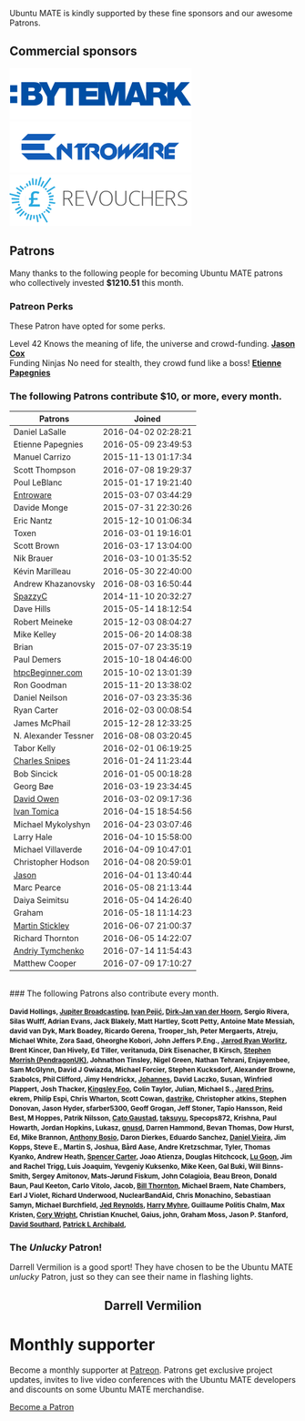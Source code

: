 <!--
.. title: Ubuntu MATE Sponsors
.. slug: sponsors
.. date: 2015-05-13 20:32:42 UTC
.. tags: Ubuntu,MATE,sponsors,donate
.. link:
.. description: Ubuntu MATE sponsors and patrons.
.. type: text
.. author: Martin Wimpress
-->

Ubuntu MATE is kindly supported by these fine sponsors and our awesome Patrons.

## Commercial sponsors

<div class="row">
  <div class="col-lg-4">
    <div class="well bs-component">
    <a href="https://www.bytemark.co.uk/r/ubuntu-mate/"><img class="centered" src="/images/sponsors/bytemark.png" alt="Bytemark" /></a>
    </div>
  </div>
  <div class="col-lg-4">
    <div class="well bs-component">
    <a href="https://entroware.com"><img class="centered" src="/images/sponsors/entroware.png" alt="Entroware" /></a>
    </div>
  </div>
  <div class="col-xs-4">
    <div class="well bs-component">
    <a href="https://www.revouchers.co.uk/"><img class="centered" src="/images/sponsors/revouchers.png" alt="revouchers" /></a>
    </div>
  </div>
</div>

## Patrons

Many thanks to the following people for becoming Ubuntu MATE patrons who collectively invested **$1210.51** this month.

### Patreon Perks

These Patron have opted for some perks.

<div class="row" name="patreon_perks">
  <div class="col-xs-6">
    <div class="bs-component">
      <div class="list-group">
        <a class="list-group-item active">Level 42</a>
        <a class="list-group-item">Knows the meaning of life, the universe and crowd-funding.</a>
        <a class="list-group-item" href="https://www.patreon.com/user?u=428506""><b>Jason Cox</b></a>
      </div>
    </div>
  </div>
  <div class="col-xs-6">
    <div class="bs-component">
      <div class="list-group">
        <a class="list-group-item active">Funding Ninjas</a>
        <a class="list-group-item">No need for stealth, they crowd fund like a boss!</a>
        <a class="list-group-item" href="https://www.patreon.com/user?u=2907180"><b>Etienne Papegnies</b></a>
      </div>
    </div>
  </div>
</div>

### The following Patrons contribute $10, or more, every month.

<table class="table table-striped table-hover">
  <thead>
    <tr>
      <th>Patrons</th>
      <th>Joined</th>
    </tr>
  </thead>
  <tbody>
    <tr>
      <td>Daniel LaSalle</td>
      <td>2016-04-02 02:28:21</td>
    </tr>
    <tr>
      <td>Etienne Papegnies</td>
      <td>2016-05-09 23:49:53</td>
    </tr>
    <tr>
      <td>Manuel Carrizo</td>
      <td>2015-11-13 01:17:34</td>
    </tr>
    <tr>
      <td>Scott Thompson</td>
      <td>2016-07-08 19:29:37</td>
    </tr>
    <tr>
      <td>Poul LeBlanc</td>
      <td>2015-01-17 19:21:40</td>
    </tr>
    <tr>
      <td><a href="https://twitter.com/Entroware">Entroware</a></td>
      <td>2015-03-07 03:44:29</td>
    </tr>
    <tr>
      <td>Davide Monge</td>
      <td>2015-07-31 22:30:26</td>
    </tr>
    <tr>
      <td>Eric Nantz</td>
      <td>2015-12-10 01:06:34</td>
    </tr>
    <tr>
      <td>Toxen</td>
      <td>2016-03-01 19:16:01</td>
    </tr>
    <tr>
      <td>Scott Brown</td>
      <td>2016-03-17 13:04:00</td>
    </tr>
    <tr>
      <td>Nik Brauer</td>
      <td>2016-03-10 01:35:52</td>
    </tr>
    <tr>
      <td>Kévin Marilleau</td>
      <td>2016-05-30 22:40:00</td>
    </tr>
    <tr>
      <td>Andrew Khazanovsky</td>
      <td>2016-08-03 16:50:44</td>
    </tr>
    <tr>
      <td><a href="https://twitter.com/spazmaticcelery">SpazzyC</a></td>
      <td>2014-11-10 20:32:27</td>
    </tr>
    <tr>
      <td>Dave Hills</td>
      <td>2015-05-14 18:12:54</td>
    </tr>
    <tr>
      <td>Robert Meineke</td>
      <td>2015-12-03 08:04:27</td>
    </tr>
    <tr>
      <td>Mike Kelley</td>
      <td>2015-06-20 14:08:38</td>
    </tr>
    <tr>
      <td>Brian</td>
      <td>2015-07-07 23:35:19</td>
    </tr>
    <tr>
      <td>Paul Demers</td>
      <td>2015-10-18 04:46:00</td>
    </tr>
    <tr>
      <td><a href="https://twitter.com/htpcBeginner">htpcBeginner.com</a></td>
      <td>2015-10-02 13:01:39</td>
    </tr>
    <tr>
      <td>Ron Goodman</td>
      <td>2015-11-20 13:38:02</td>
    </tr>
    <tr>
      <td>Daniel Neilson</td>
      <td>2016-07-03 23:35:36</td>
    </tr>
    <tr>
      <td>Ryan Carter</td>
      <td>2016-02-03 00:08:54</td>
    </tr>
    <tr>
      <td>James McPhail</td>
      <td>2015-12-28 12:33:25</td>
    </tr>
    <tr>
      <td>N. Alexander Tessner</td>
      <td>2016-08-08 03:20:45</td>
    </tr>
    <tr>
      <td>Tabor Kelly</td>
      <td>2016-02-01 06:19:25</td>
    </tr>
    <tr>
      <td><a href="https://twitter.com/DataTriangle">Charles Snipes</a></td>
      <td>2016-01-24 11:23:44</td>
    </tr>
    <tr>
      <td>Bob Sincick</td>
      <td>2016-01-05 00:18:28</td>
    </tr>
    <tr>
      <td>Georg Bøe</td>
      <td>2016-03-19 23:34:45</td>
    </tr>
    <tr>
      <td><a href="https://twitter.com/wartbump">David Owen</a></td>
      <td>2016-03-02 09:17:36</td>
    </tr>
    <tr>
      <td><a href="https://twitter.com/IvanTomica">Ivan Tomica</a></td>
      <td>2016-04-15 18:54:56</td>
    </tr>
    <tr>
      <td>Michael Mykolyshyn</td>
      <td>2016-04-23 03:07:46</td>
    </tr>
    <tr>
      <td>Larry Hale</td>
      <td>2016-04-10 15:58:00</td>
    </tr>
    <tr>
      <td>Michael Villaverde</td>
      <td>2016-04-09 10:47:01</td>
    </tr>
    <tr>
      <td>Christopher Hodson</td>
      <td>2016-04-08 20:59:01</td>
    </tr>
    <tr>
      <td><a href="https://twitter.com/jasonj2fi.net">Jason</a></td>
      <td>2016-04-01 13:40:44</td>
    </tr>
    <tr>
      <td>Marc Pearce</td>
      <td>2016-05-08 21:13:44</td>
    </tr>
    <tr>
      <td>Daiya Seimitsu</td>
      <td>2016-05-04 14:26:40</td>
    </tr>
    <tr>
      <td>Graham</td>
      <td>2016-05-18 11:14:23</td>
    </tr>
    <tr>
      <td><a href="https://twitter.com/ChromaticRanger">Martin Stickley</a></td>
      <td>2016-06-07 21:00:37</td>
    </tr>
    <tr>
      <td>Richard Thornton</td>
      <td>2016-06-05 14:22:07</td>
    </tr>
    <tr>
      <td><a href="https://twitter.com/silpol">Andriy Tymchenko</a></td>
      <td>2016-07-14 11:54:43</td>
    </tr>
    <tr>
      <td>Matthew Cooper</td>
      <td>2016-07-09 17:10:27</td>
    </tr>
  </tbody>
</table>
<br />
### The following Patrons also contribute every month.

<small><b>David Hollings, <a href="https://twitter.com/jupitersignal">Jupiter Broadcasting</a>, <a href="https://twitter.com/nadrimajstor">Ivan Pejić</a>, <a href="https://twitter.com/dirkjanvdhoorn">Dirk-Jan van der Hoorn</a>, Sergio Rivera, Silas Wulff, Adrian Evans, Jack Blakely, Matt Hartley, Scott Petty, Antoine Mate Messiah, david van Dyk, Mark Boadey, Ricardo Gerena, Trooper_Ish, Peter Mergaerts, Atreju, Michael White, Zora Saad, Gheorghe Kobori, John Jeffers P.Eng., <a href="https://twitter.com/drgroovestarr">Jarrod Ryan Worlitz</a>, Brent Kincer, Dan Hively, Ed Tiller, veritanuda, Dirk Eisenacher, B Kirsch, <a href="https://twitter.com/PendragonUK">Stephen Morrish (PendragonUK)</a>, Johnathon Tinsley, Nigel Green, Nathan Tehrani, Enjayembee, Sam McGlynn, David J Gwiazda, Michael Forcier, Stephen Kucksdorf, Alexander Browne, Szabolcs, Phil Clifford, Jimy Hendrickx, <a href="https://twitter.com/HannesWithoutJo">Johannes</a>, David Laczko, Susan, Winfried Plappert, Josh Thacker, <a href="https://twitter.com/kingsleyfhk">Kingsley Foo</a>, Colin Taylor, Julian, Michael S., <a href="https://twitter.com/jprins">Jared Prins</a>, ekrem, Philip Espi, Chris Wharton, Scott Cowan, <a href="https://twitter.com/dastrikeofsthlm">dastrike</a>, Christopher atkins, Stephen Donovan, Jason Hyder, sfarber5300, Geoff Grogan, Jeff Stoner, Tapio Hansson, Reid Best, M Hoppes, Patrik Nilsson, <a href="https://twitter.com/ifollowyou">Cato Gaustad</a>, <a href="https://twitter.com/taksuyu">taksuyu</a>, Specops872, Krishna, Paul Howarth, Jordan Hopkins, Lukasz, <a href="https://twitter.com/magnuslindstrom">gnusd</a>, Darren Hammond, Bevan Thomas, Dow Hurst, Ed, Mike Brannon, <a href="https://twitter.com/abosio">Anthony Bosio</a>, Daron Dierkes, Eduardo Sanchez, <a href="https://twitter.com/Dangelus">Daniel Vieira</a>, Jim Kopps, Steve E., Martin S, Joshua, Bård Aase, Andre Kretzschmar, Tyler, Thomas Kyanko, Andrew Heath, <a href="https://twitter.com/H82or8">Spencer Carter</a>, Joao Atienza, Douglas Hitchcock, <a href="https://twitter.com/nfltr8">Lu Goon</a>, Jim and Rachel Trigg, Luis Joaquim, Yevgeniy Kuksenko, Mike Keen, Gal Buki, Will Binns-Smith, Sergey Amitonov, Mats-Jørund Fiskum, John Colagioia, Beau Breon, Donald Baun, Paul Keeton, Carlo Vitolo, Jacob, <a href="https://twitter.com/billt2006">Bill Thornton</a>, Michael Braem, Nate Chambers, Earl J Violet, Richard Underwood, NuclearBandAid, Chris Monachino, Sebastiaan Samyn, Michael Burchfield, <a href="https://twitter.com/jed_reynolds">Jed Reynolds</a>, <a href="https://twitter.com/elrancher0">Harry Myhre</a>, Guillaume Politis Chalm, Max Kristen, <a href="https://twitter.com/corywright">Cory Wright</a>, Christian Knuchel, Gaius, john, Graham Moss, Jason P. Stanford, <a href="https://twitter.com/davidsouthard">David Southard</a>, <a href="https://twitter.com/pla1">Patrick L Archibald</a>, </b></small><br />
### The *Unlucky* Patron!

Darrell Vermilion is a good sport! They have chosen to be the Ubuntu MATE *unlucky* Patron, just so they can see their name in flashing lights.

<div align="center">
<h2><blink>Darrell Vermilion</blink><h2>
</div>

<div class="bs-component">
    <div class="jumbotron">
        <h1>Monthly supporter</h1>
        <p>Become a monthly supporter at <a href="http://www.patreon.com/ubuntu_mate">Patreon</a>.
        Patrons get exclusive project updates, invites to live video conferences with the Ubuntu
        MATE developers and discounts on some Ubuntu MATE merchandise.</p>
        <a href="http://www.patreon.com/ubuntu_mate" class="btn btn-primary btn-lg">Become a Patron</a>
        </p>
    </div>
</div>

<script type="text/javascript">
  setInterval(function(){
      $('blink').each(function(){
        $(this).css('visibility' , $(this).css('visibility') === 'hidden' ? '' : 'hidden')
      });
    }, 250);
</script>
